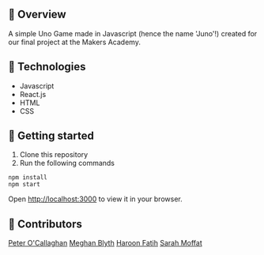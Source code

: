 ## 👀 Overview

A simple Uno Game made in Javascript (hence the name 'Juno'!) created for our final project at the Makers Academy.

## 🔧 Technologies

- Javascript
- React.js
- HTML
- CSS

## 🚀 Getting started

1. Clone this repository
2. Run the following commands
```
npm install
npm start
```
Open [http://localhost:3000](http://localhost:3000) to view it in your browser.

## 👏 Contributors
[Peter O'Callaghan](https://github.com/harmlessgoose)
[Meghan Blyth](https://github.com/meghanblyth)
[Haroon Fatih](https://github.com/Haroon2021)
[Sarah Moffat](https://github.com/SarahM55)
